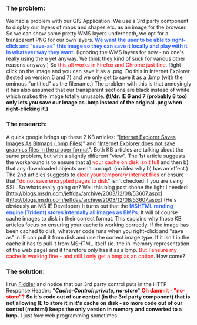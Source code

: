 ﻿### The problem:

We had a problem with our GIS Application. We use a 3rd party component to display our layers of maps and shapes etc. as an image for the browser. So we can show some pretty WMS layers underneath, we opt for a transparent PNG for our own layers. <span style="color: #3366ff; font-weight: bold;">We want the user to be able to right-click and "save-as" this image so they can save it locally and play with it in whatever way they want.</span> (Ignoring the WMS layers for now - no one's really using them yet anyway. We think they kind of suck for various other reasons anyway.)  So <span style="color: #ff0000;">this all works in Firefox and Chrome just fine.</span> Right-click on the image and you can save it as a .png. Do this in Internet Explorer (tested on version 6 and 7) and we only get to save it as a .bmp (with the ominous "untitled" as the filename.) The problem with this is that annoyingly it has also assumed that our transparent sections are black instead of white which makes the image totally unusable.  <span style="font-weight: bold;">(tl/dr: IE 6 and 7 (probably 8 too) only lets you save our image as .bmp instead of the original .png when right-clicking it.)</span>

### <span style="font-weight: bold;">The research:</span>

A quick google brings up these 2 KB articles:  "[Internet Explorer Saves Images As Bitmaps (.bmp Files)](http://support.microsoft.com/kb/810978)"  and "[Internet Explorer does not save graphics files in the proper format](http://support.microsoft.com/?kbid=260650)".  Both KB articles are talking about the same problem, but with a slightly different "view".  The 1st article suggests the workaround is to ensure that a) <span style="color: #ff0000;">your cache on disk isn't full</span> and then b) that any downloaded objects aren't corrupt. (no idea why b) has an effect.)  The 2nd articles suggests to <span style="color: #ff0000;">clear your temporary internet files </span>or ensure that "<span style="color: #ff0000;">do not save encrypted pages to disk</span>" isn't checked if you are using SSL.  So whats really going on? Well this blog post shone the light I needed: [http://blogs.msdn.com/jeffdav/archive/2003/12/08/53607.aspx](http://blogs.msdn.com/jeffdav/archive/2003/12/08/53607.aspx) (He's obviously an MS IE Developer)  It turns out that the <span style="color: #3366ff; font-weight: bold;">MSHTML rending engine (Trident) stores internally all images as BMPs</span>. It will of course cache images to disk in their correct format. This explains why those KB articles focus on ensuring your cache is working correctly. If the image has been cached to disk, whatever code runs when you right-click and "save as" in IE can pull it from disk and use the correct image type. If it isn't in the cache it has to pull it from MSHTML itself (ie. the in-memory representation of the web page) and it therefore only has it as a bmp.  <span style="color: #ff0000;">But I ensure my cache is working fine - and still I only get a bmp as an option.</span> How come?

### <span style="font-weight: bold;">The solution:</span>

I run [Fiddler](http://www.fiddlertool.com/) and notice that our 3rd party control puts in the HTTP Response Header: <span style="font-style: italic; font-weight: bold;">"Cache-Control: private, no-store</span>"  <span style="color: #ff0000; font-weight: bold;">Oh dammit - "no-store"?</span> <span style="font-weight: bold;">So it's code out of our control (in the 3rd party component) that is not allowing IE to store it in it's cache on disk - so more code out of our control (mshtml) keeps the only version in memory and converted to a bmp.</span> I just <span style="font-style: italic;">love </span>web programming sometimes.